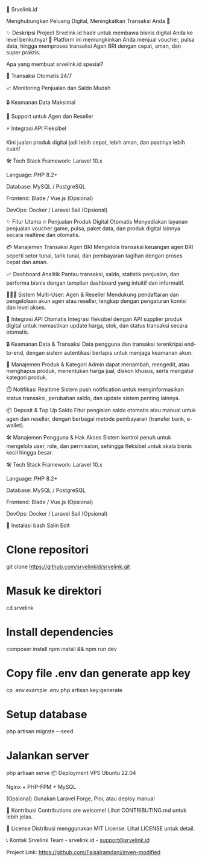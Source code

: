 🚀 Srvelink.id

Menghubungkan Peluang Digital, Meningkatkan Transaksi Anda 🚀

✨ Deskripsi Project
Srvelink.id hadir untuk membawa bisnis digital Anda ke level berikutnya! 🎯
Platform ini memungkinkan Anda menjual voucher, pulsa data, hingga memproses transaksi Agen BRI dengan cepat, aman, dan super praktis.

Apa yang membuat srvelink.id spesial?

🚀 Transaksi Otomatis 24/7

📈 Monitoring Penjualan dan Saldo Mudah

🔒 Keamanan Data Maksimal

🤝 Support untuk Agen dan Reseller

⚡ Integrasi API Fleksibel

Kini jualan produk digital jadi lebih cepat, lebih aman, dan pastinya lebih cuan!

🛠️ Tech Stack
Framework: Laravel 10.x

Language: PHP 8.2+

Database: MySQL / PostgreSQL

Frontend: Blade / Vue.js (Opsional)

DevOps: Docker / Laravel Sail (Opsional)

✨ Fitur Utama
🔥 Penjualan Produk Digital Otomatis
Menyediakan layanan penjualan voucher game, pulsa, paket data, dan produk digital lainnya secara realtime dan otomatis.

💳 Manajemen Transaksi Agen BRI
Mengelola transaksi keuangan agen BRI seperti setor tunai, tarik tunai, dan pembayaran tagihan dengan proses cepat dan aman.

📈 Dashboard Analitik
Pantau transaksi, saldo, statistik penjualan, dan performa bisnis dengan tampilan dashboard yang intuitif dan informatif.

🧑‍🤝‍🧑 Sistem Multi-User: Agen & Reseller
Mendukung pendaftaran dan pengelolaan akun agen atau reseller, lengkap dengan pengaturan komisi dan level akses.

🔄 Integrasi API Otomatis
Integrasi fleksibel dengan API supplier produk digital untuk memastikan update harga, stok, dan status transaksi secara otomatis.

🔒 Keamanan Data & Transaksi
Data pengguna dan transaksi terenkripsi end-to-end, dengan sistem autentikasi berlapis untuk menjaga keamanan akun.

💼 Manajemen Produk & Kategori
Admin dapat menambah, mengedit, atau menghapus produk, menentukan harga jual, diskon khusus, serta mengatur kategori produk.

⏱️ Notifikasi Realtime
Sistem push notification untuk menginformasikan status transaksi, perubahan saldo, dan update sistem penting lainnya.

📦 Deposit & Top Up Saldo
Fitur pengisian saldo otomatis atau manual untuk agen dan reseller, dengan berbagai metode pembayaran (transfer bank, e-wallet).

🛠️ Manajemen Pengguna & Hak Akses
Sistem kontrol penuh untuk mengelola user, role, dan permission, sehingga fleksibel untuk skala bisnis kecil hingga besar.

🛠️ Tech Stack
Framework: Laravel 10.x

Language: PHP 8.2+

Database: MySQL / PostgreSQL

Frontend: Blade / Vue.js (Opsional)

DevOps: Docker / Laravel Sail (Opsional)

🚀 Instalasi
bash
Salin
Edit

# Clone repositori

git clone https://github.com/srvelinkid/srvelink.git

# Masuk ke direktori

cd srvelink

# Install dependencies

composer install
npm install && npm run dev

# Copy file .env dan generate app key

cp .env.example .env
php artisan key:generate

# Setup database

php artisan migrate --seed

# Jalankan server

php artisan serve
📦 Deployment
VPS Ubuntu 22.04

Nginx + PHP-FPM + MySQL

(Opsional) Gunakan Laravel Forge, Ploi, atau deploy manual

🤝 Kontribusi
Contributions are welcome!
Lihat CONTRIBUTING.md untuk lebih jelas.

📄 License
Distribusi menggunakan MIT License. Lihat LICENSE untuk detail.

📞 Kontak
Srvelink Team - srvelink.id - support@srvelink.id

Project Link: https://github.com/Faisalramdani/inven-modified
